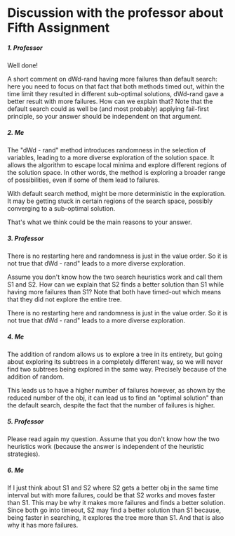 # Discussion with the professor about Fifth Assignment 

##### 1. Professor 
Well done! 

A short comment on dWd-rand having more failures than default search: here you need to focus on that fact that both methods timed out, within the time limit they resulted in different sub-optimal solutions,  dWd-rand gave a better result with more failures. How can we explain that? Note that the default search could as well be (and most probably) applying fail-first principle, so your answer should be independent on that argument.  

##### 2. Me 
The "dWd - rand" method introduces randomness in the selection of variables, leading to a more diverse exploration of the solution space. It allows the algorithm to escape local minima and explore different regions of the solution space. In other words, the method is exploring a broader range of possibilities, even if some of them lead to failures.

With default search method, might be more deterministic in the exploration. It may be getting stuck in certain regions of the search space, possibly converging to a sub-optimal solution.

That's what we think could be the main reasons to your answer.

##### 3. Professor 
There is no restarting here and randomness is just in the value order. So it is not true that dWd - rand" leads to a more diverse exploration.

Assume you don't know how the two search heuristics work and call them S1 and S2. How can we explain that S2 finds a better solution than S1 while having more failures than S1? Note that both have timed-out which means that they did not explore the entire tree.

There is no restarting here and randomness is just in the value order. So it is not true that dWd - rand" leads to a more diverse exploration.

##### 4. Me 
The addition of random allows us to explore a tree in its entirety, but going about exploring its subtrees in a completely different way, so we will never find two subtrees being explored in the same way. Precisely because of the addition of random.

This leads us to have a higher number of failures however, as shown by the reduced number of the obj, it can lead us to find an "optimal solution" than the default search, despite the fact that the number of failures is higher.

##### 5. Professor 
Please read again my question. Assume that you don't know how the two heuristics work (because the answer is independent of the heuristic strategies).

##### 6. Me 
If I just think about S1 and S2 where S2 gets a better obj in the same time interval but with more failures, could be that S2 works and moves faster than S1. This may be why it makes more failures and finds a better solution.
Since both go into timeout, S2 may find a better solution than S1 because, being faster in searching, it explores the tree more than S1. And that is also why it has more failures.